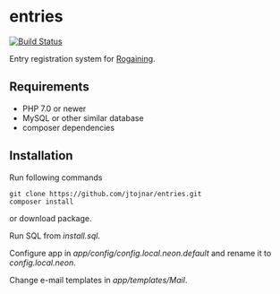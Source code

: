entries
=======

[![Build Status](https://travis-ci.org/jtojnar/entries.svg?branch=master)](https://travis-ci.org/jtojnar/entries)

Entry registration system for [Rogaining](http://en.wikipedia.org/wiki/Rogaining).

Requirements
------------

* PHP 7.0 or newer
* MySQL or other similar database
* composer dependencies

Installation
------------
Run following commands

	git clone https://github.com/jtojnar/entries.git
	composer install

or download package.


Run SQL from *install.sql*.

Configure app in *app/config/config.local.neon.default* and rename it to *config.local.neon*.

Change e-mail templates in *app/templates/Mail*.
